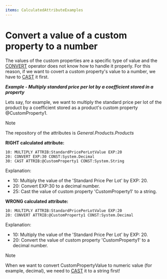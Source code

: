 ```yaml
---
items: CalculatedAttributeExamples
---
```


# Convert a value of a custom property to a number

The values of the custom properties are a specific type of value and the [CONVERT](https://docs.erp.net/tech/advanced/calculated-attributes/operators/convert.html) operator does not know how to handle it properly. For this reason, if we want to covert a custom property's value to a number, we have to [CAST](https://docs.erp.net/tech/advanced/calculated-attributes/operators/cast.html) it first. 


***Example - Multiply standard price per lot by a coefficient stored in a property***


Lets say, for example, we want to multiply the standard price per lot of the product by a coefficient stored as a product's custom property @CustomProperty1. 

> [!NOTE]
> The repository of the attributes is *General.Products.Products*

**RIGHT calculated attribute:**

```
10: MULTIPLY ATTRIB:StandardPricePerLotValue EXP:20
20: CONVERT EXP:30 CONST:System.Decimal
30: CAST ATTRIB:@CustomProperty1 CONST:System.String
```

Explanation:

- 10: Multiply the value of the 'Standard Price Per Lot' by EXP: 20.
- 20: Convert EXP:30 to a decimal number.
- 25: Cast the value of custom property 'CustomProperty1' to a string.

**WRONG calculated attribute:**

```
10: MULTIPLY ATTRIB:StandardPricePerLotValue EXP:20
20: CONVERT ATTRIB:@CustomProperty1 CONST:System.Decimal
```

Explanation:

- 10: Multiply the value of the 'Standard Price Per Lot' by EXP: 20.
- 20: Convert the value of custom property 'CustomProperty1' to a decimal number.

> [!NOTE]
> 
> When we want to convert CustomPropertyValue to numeric value (for example, decimal), we need to [CAST](https://docs.erp.net/tech/advanced/calculated-attributes/operators/cast.html) it to a string first!
